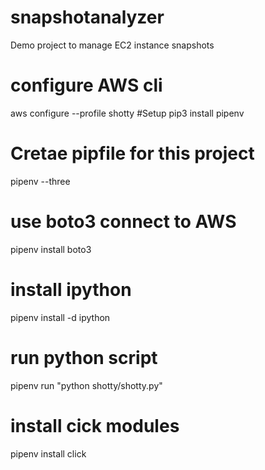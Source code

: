# snapshotanalyzer

Demo project to manage EC2 instance snapshots
# configure AWS cli
aws configure --profile shotty
#Setup
pip3 install pipenv
# Cretae pipfile for this project
pipenv --three
# use boto3 connect to AWS
pipenv install boto3
# install ipython
pipenv install -d ipython

# run python script
pipenv run "python shotty/shotty.py"

# install cick modules
pipenv install click

